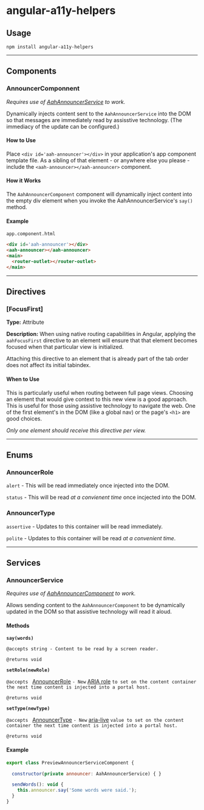 # angular-a11y-helpers

## Usage

`npm install angular-a11y-helpers`

---

## Components

### AnnouncerComponnent

_Requires use of [AahAnnouncerService](#announcer-service) to work._

Dynamically injects content sent to the `AahAnnouncerService` into the DOM so that messages are immediately read by assisstive technology. (The immediacy of the update can be configured.)

#### How to Use

Place `<div id='aah-announcer'></div>` in your application's app component template file. As a sibling of that element - or anywhere else you please - include the `<aah-announcer></aah-announcer>` component.

#### How it Works

The `AahAnnouncerComponent` component will dynamically inject content into the empty div element when you invoke the AahAnnouncerService's `say()` method.

#### Example

`app.component.html`
```html
<div id='aah-announcer'></div>
<aah-announcer></aah-announcer>
<main>
  <router-outlet></router-outlet>
</main>
```

---

## Directives

### [FocusFirst]

**Type:** Attribute

**Description:** When using native routing capabilities in Angular, applying the `aahFocusFirst` directive to an element will ensure that that element becomes focused when that particular view is initialized.

Attaching this directive to an element that is already part of the tab order does not affect its initial tabindex.

#### When to Use

This is particularly useful when routing between full page views. Choosing an element that would give context to this new view is a good approach. This is useful for those using assistive technology to navigate the web. One of the first element's in the DOM (like a global nav) or the page's `<h1>` are good choices.

_Only one element should receive this directive per view._

---

## Enums

### AnnouncerRole

`alert` - This will be read immediately once injected into the DOM.

`status` - This will be read _at a convienent time_ once incjected into the DOM.

### AnnouncerType

`assertive` - Updates to this container will be read immediately.

`polite` - Updates to this container will be read _at a convenient time_.

---

## Services

### AnnouncerService

_Requires use of [AahAnnouncerComponent](#announcer-component) to work._

Allows sending content to the `AahAnnouncerComponent` to be dynamically updated in the DOM so that assistive technology will read it aloud.

#### Methods

**`say(words)`**

`@accepts string - Content to be read by a screen reader.`

`@returns void`

**`setRole(newRole)`**

`@accepts ` [AnnouncerRole](#announcer-role) ` - New ` [ARIA role](https://) `to set on the content container the next time content is injected into a portal host.`

`@returns void`

**`setType(newType)`**

`@accepts ` [AnnouncerType](#announcer-type) ` - New ` [aria-live](https://) `value to set on the content container the next time content is injected into a portal host.`

`@returns void`

#### Example

```js
export class PreviewAnnouncerServiceComponent {

  constructor(private announcer: AahAnnouncerService) { }

  sendWords(): void {
    this.announcer.say('Some words were said.');
  }
}
```

